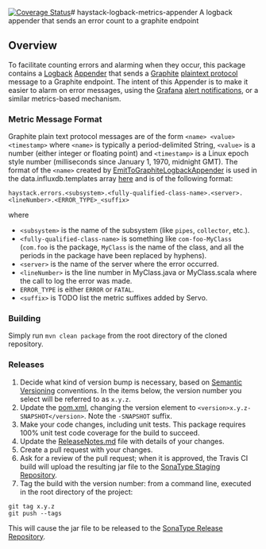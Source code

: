 [![Coverage Status](https://coveralls.io/repos/github/ExpediaDotCom/haystack-logback-metrics-appender/badge.svg?branch=master)](https://coveralls.io/github/ExpediaDotCom/haystack-logback-metrics-appender?branch=master)# haystack-logback-metrics-appender
A logback appender that sends an error count to a graphite endpoint

## Overview
To facilitate counting errors and alarming when they occur, this package contains a
[Logback](https://logback.qos.ch/)
[Appender](https://logback.qos.ch/apidocs/ch/qos/logback/core/Appender.html)
that sends a [Graphite](https://graphiteapp.org/)
[plaintext protocol](http://graphite.readthedocs.io/en/latest/feeding-carbon.html#the-plaintext-protocol)
message to a Graphite endpoint. The intent of this Appender is to make it easier to alarm on error messages,
using the [Grafana](https://grafana.com/) [alert notifications](http://docs.grafana.org/alerting/notifications/),
or a similar metrics-based mechanism.

### Metric Message Format
Graphite plain text protocol messages are of the form `<name> <value> <timestamp>` where `<name>` is typically a
period-delimited String, `<value>` is a number (either integer or floating point) and `<timestamp>` is a Linux epoch
style number (milliseconds since January 1, 1970, midnight GMT). The format of the `<name>` created by
[EmitToGraphiteLogbackAppender](https://github.com/ExpediaDotCom/haystack-logback-metrics-appender/blob/master/src/main/java/com/expedia/www/haystack/metrics/appenders/logback/EmitToGraphiteLogbackAppender.java)
is used in the data.influxdb.templates array [here](https://github.com/ExpediaDotCom/haystack/blob/master/deployment/k8s/addons/1.6/monitoring/influxdb.yaml#L91)
and is of the following format:

```haystack.errors.<subsystem>.<fully-qualified-class-name>.<server>.<lineNumber>.<ERROR_TYPE>_<suffix>```

where 
* `<subsystem>` is the name of the subsystem (like `pipes`, `collector`, etc.).
* `<fully-qualified-class-name>` is something like `com-foo-MyClass` (`com.foo` is the package, `MyClass` is the name of
the class, and all the periods in the package have been replaced by hyphens).
* `<server>` is the name of the server where the error occurred.
* `<lineNumber>` is the line number in MyClass.java or MyClass.scala where the call to log the error was made.
* `ERROR_TYPE` is either `ERROR` or `FATAL`.
* `<suffix>` is TODO list the metric suffixes added by Servo.

### Building
Simply run `mvn clean package` from the root directory of the cloned repository.

### Releases
1. Decide what kind of version bump is necessary, based on [Semantic Versioning](http://semver.org/) conventions.
In the items below, the version number you select will be referred to as `x.y.z`.
2. Update the [pom.xml](https://github.com/ExpediaDotCom/haystack-logback-metrics-appender/blob/master/pom.xml),
changing the version element to `<version>x.y.z-SNAPSHOT</version>`. Note the `-SNAPSHOT` suffix.
3. Make your code changes, including unit tests. This package requires 100% unit test code coverage for the build to 
succeed.
4. Update the
[ReleaseNotes.md]((https://github.com/ExpediaDotCom/haystack-logback-metrics-appender/blob/master/ReleaseNotes.md))
file with details of your changes.
5. Create a pull request with your changes.
6. Ask for a review of the pull request; when it is approved, the Travis CI build will upload the resulting jar file
to the [SonaType Staging Repository](https://oss.sonatype.org/#stagingRepositories).
7. Tag the build with the version number: from a command line, executed in the root directory of the project:
```
git tag x.y.z
git push --tags
```
This will cause the jar file to be released to the 
[SonaType Release Repository](https://oss.sonatype.org/#nexus-search;quick~haystack-logback-metrics-appender).